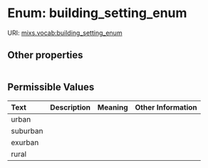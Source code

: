 
# Enum: building_setting_enum




URI: [mixs.vocab:building_setting_enum](https://w3id.org/mixs/vocab/building_setting_enum)


## Other properties

|  |  |  |
| --- | --- | --- |

## Permissible Values

| Text | Description | Meaning | Other Information |
| :--- | :---: | :---: | ---: |
| urban |  |  |  |
| suburban |  |  |  |
| exurban |  |  |  |
| rural |  |  |  |

